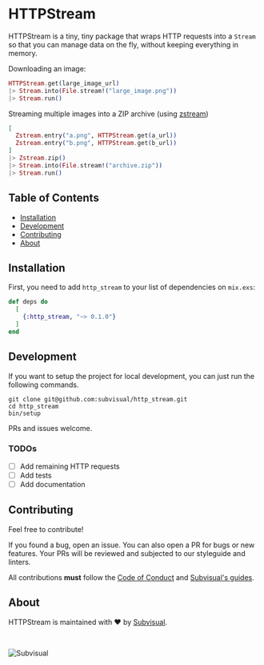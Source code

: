 # HTTPStream

HTTPStream is a tiny, tiny package that wraps HTTP requests into a `Stream` so
that you can manage data on the fly, without keeping everything in memory.

Downloading an image:

```elixir
HTTPStream.get(large_image_url)
|> Stream.into(File.stream!("large_image.png"))
|> Stream.run()
```

Streaming multiple images into a ZIP archive (using [zstream][zstream])

```elixir
[
  Zstream.entry("a.png", HTTPStream.get(a_url))
  Zstream.entry("b.png", HTTPStream.get(b_url))
]
|> Zstream.zip()
|> Stream.into(File.stream!("archive.zip"))
|> Stream.run()
```

## Table of Contents

* [Installation](#installation)
* [Development](#development)
* [Contributing](#contributing)
* [About](#about)

## Installation

First, you need to add `http_stream` to your list of dependencies on `mix.exs`:

```elixir
def deps do
  [
    {:http_stream, "~> 0.1.0"}
  ]
end
```

## Development

If you want to setup the project for local development, you can just run the
following commands.

```
git clone git@github.com:subvisual/http_stream.git
cd http_stream
bin/setup
```

PRs and issues welcome.

### TODOs

* [ ] Add remaining HTTP requests
* [ ] Add tests
* [ ] Add documentation

## Contributing

Feel free to contribute!

If you found a bug, open an issue. You can also open a PR for bugs or new
features. Your PRs will be reviewed and subjected to our styleguide and linters.

All contributions **must** follow the [Code of Conduct][coc]
and [Subvisual's guides][subvisual-guides].

## About

HTTPStream is maintained with ❤️  by [Subvisual][subvisual].

<br>

![Subvisual][subvisual-logo]

[zstream]: https://github.com/ananthakumaran/zstream
[subvisual]: https://subvisual.com
[subvisual-guides]: https://github.com/subvisual/guides
[subvisual-logo]: https://raw.githubusercontent.com/subvisual/guides/master/github/templates/logos/blue.png
[coc]: https://github.com/subvisual/http_stream/blob/master/CODE_OF_CONDUCT.md
